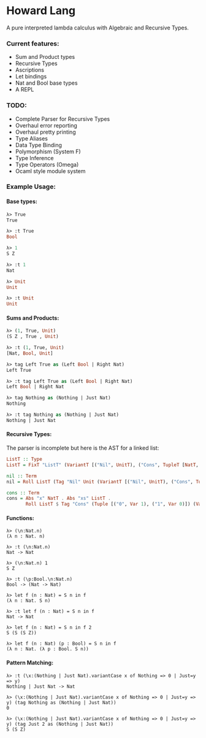 # Howard Lang

A pure interpreted lambda calculus with Algebraic and Recursive Types.

### Current features:
- Sum and Product types
- Recursive Types
- Ascriptions
- Let bindings
- Nat and Bool base types
- A REPL

### TODO:
- Complete Parser for Recursive Types
- Overhaul error reporting
- Overhaul pretty printing
- Type Aliases
- Data Type Binding
- Polymorphism (System F)
- Type Inference
- Type Operators (Omega)
- Ocaml style module system

### Example Usage:
#### Base types:
```ocaml
λ> True
True

λ> :t True
Bool

λ> 1
S Z

λ> :t 1
Nat

λ> Unit
Unit

λ> :t Unit
Unit
```
#### Sums and Products:
```ocaml
λ> (1, True, Unit)
(S Z , True , Unit)

λ> :t (1, True, Unit)
[Nat, Bool, Unit]

λ> tag Left True as (Left Bool | Right Nat)
Left True

λ> :t tag Left True as (Left Bool | Right Nat)
Left Bool | Right Nat

λ> tag Nothing as (Nothing | Just Nat)
Nothing

λ> :t tag Nothing as (Nothing | Just Nat)
Nothing | Just Nat
```

#### Recursive Types:
The parser is incomplete but here is the AST for a linked list:
```haskell
ListT :: Type
ListT = FixT "ListT" (VariantT [("Nil", UnitT), ("Cons", TupleT [NatT, VarT 0])])

nil :: Term
nil = Roll ListT (Tag "Nil" Unit (VariantT [("Nil", UnitT), ("Cons", TupleT [NatT, ListT])]))

cons :: Term
cons = Abs "x" NatT . Abs "xs" ListT .
       Roll ListT $ Tag "Cons" (Tuple [("0", Var 1), ("1", Var 0)]) (VariantT [("Nil", UnitT), ("Cons", TupleT [NatT, ListT])])
```

#### Functions:
```
λ> (\n:Nat.n)
(λ n : Nat. n)

λ> :t (\n:Nat.n)
Nat -> Nat

λ> (\n:Nat.n) 1
S Z

λ> :t (\p:Bool.\n:Nat.n)
Bool -> (Nat -> Nat)

λ> let f (n : Nat) = S n in f
(λ n : Nat. S n)

λ> :t let f (n : Nat) = S n in f
Nat -> Nat

λ> let f (n : Nat) = S n in f 2
S (S (S Z))

λ> let f (n : Nat) (p : Bool) = S n in f
(λ n : Nat. (λ p : Bool. S n))
```

#### Pattern Matching:
```
λ> :t (\x:(Nothing | Just Nat).variantCase x of Nothing => 0 | Just=y => y)
Nothing | Just Nat -> Nat

λ> (\x:(Nothing | Just Nat).variantCase x of Nothing => 0 | Just=y => y) (tag Nothing as (Nothing | Just Nat))
0

λ> (\x:(Nothing | Just Nat).variantCase x of Nothing => 0 | Just=y => y) (tag Just 2 as (Nothing | Just Nat))
S (S Z)
```
